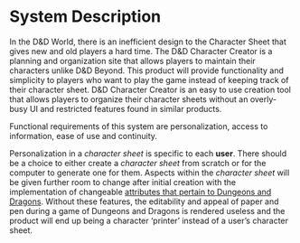# System Description
In the D&D World, there is an inefficient design to the Character Sheet that gives new and old players a hard time. The D&D Character Creator is a planning and organization site that allows players to maintain their characters unlike D&D Beyond. This product will provide functionality and simplicity to players who want to play the game instead of keeping track of their character sheet. D&D Character Creator is an easy to use creation tool that allows players to organize their character sheets without an overly-busy UI and restricted features found in similar products.

Functional requirements of this system are personalization, access to information, ease of use and continuity.

Personalization in a *character sheet* is specific to each **user**. There should be a choice to either create a *character sheet* from scratch or for the computer to generate one for them. Aspects within the *character sheet* will be given further room to change after initial creation with the implementation of changeable <u>attributes that pertain to Dungeons and Dragons</u>. Without these features, the editability and appeal of paper and pen during a game of Dungeons and Dragons is rendered useless and the product will end up being a character ‘printer’ instead of a user’s character sheet.
